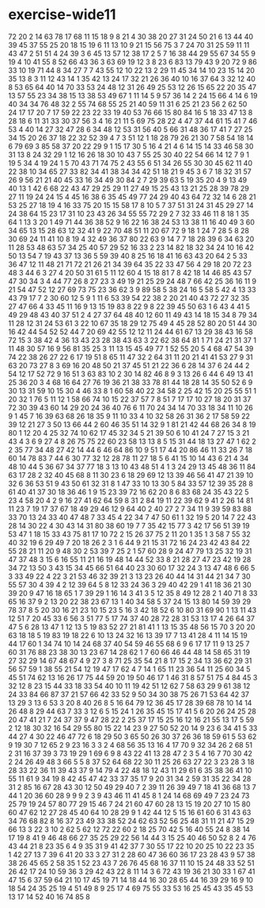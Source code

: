 # exercise-wide11
72
20
2
14
63
78
17
68
11
15
18
9
8
21
4
30
38
20
27
31
24
50
21
6
13
44
40
39
45
37
55
25
20
18
15
19
6
11
13
10
9
21
15
56
75
3
7
24
70
31
25
59
11
11
43
47
2
51
51
4
24
39
3
6
45
13
57
12
38
17
2
5
7
16
38
44
29
55
67
34
55
9
19
4
10
41
55
8
52
66
43
36
3
63
69
19
12
3
8
23
6
83
13
79
43
9
20
72
9
86
33
10
19
71
44
8
34
27
7
7
43
55
12
10
22
13
2
29
11
45
34
14
10
23
15
14
20
35
13
8
3
11
12
43
14
1
35
42
13
24
17
32
21
26
36
40
10
16
37
64
3
32
12
40
8
53
65
64
40
14
70
33
53
24
48
12
31
26
49
25
53
12
26
15
65
22
20
35
47
13
57
55
23
34
38
15
13
38
53
49
67
1
11
14
5
9
57
36
14
2
24
15
66
4
14
6
19
40
34
34
76
48
32
2
55
74
68
55
25
21
40
59
11
31
6
25
21
23
56
2
62
50
24
17
17
20
7
17
59
22
23
22
33
19
40
53
76
66
15
80
84
16
5
18
33
47
13
8
28
18
6
11
31
33
30
37
56
3
4
16
21
11
5
69
75
28
22
4
47
37
44
61
15
41
7
46
53
4
40
14
27
32
47
28
6
34
48
12
53
31
56
40
5
66
31
48
36
17
41
7
27
25
34
15
20
26
37
18
22
32
52
39
4
7
3
51
12
1
18
28
79
26
21
30
7
58
54
18
14
6
79
69
3
85
58
37
20
22
29
9
1
15
17
30
5
16
4
21
4
6
14
15
14
33
46
58
30
31
13
8
24
32
29
1
12
16
26
18
30
10
43
7
55
25
30
40
22
54
66
14
12
7
9
1
19
5
34
4
19
24
1
5
70
43
71
74
75
2
43
55
6
51
34
26
55
30
30
45
62
11
40
22
38
10
34
65
27
33
82
34
41
38
34
34
42
51
18
21
9
45
3
6
7
18
32
31
57
26
9
56
21
21
40
45
33
16
34
49
30
84
2
7
29
39
63
5
19
35
20
4
9
13
49
40
13
1
42
6
68
22
43
47
29
25
29
11
27
49
15
25
43
13
21
25
28
39
78
29
27
11
19
24
24
15
4
45
16
38
6
35
45
49
77
24
29
40
43
64
72
32
14
6
28
21
53
25
27
18
19
4
16
33
75
20
15
15
58
17
8
10
5
7
37
51
31
24
31
45
29
27
14
24
38
64
15
23
17
31
10
23
43
26
34
55
55
72
29
2
7
32
33
46
11
8
18
1
35
64
1
13
3
20
1
49
71
44
36
38
52
9
16
22
16
38
24
53
13
38
11
16
40
49
3
60
34
65
13
15
28
63
12
32
41
9
22
70
48
51
11
20
67
72
9
18
1
24
7
28
5
8
28
30
69
24
11
41
10
8
19
4
32
49
36
37
80
22
63
9
14
7
7
18
28
39
6
34
63
20
11
28
53
48
63
57
34
25
40
57
29
52
16
33
2
23
14
82
18
32
34
24
10
16
42
50
13
54
7
19
43
37
13
36
5
59
39
40
8
25
16
18
41
16
63
43
20
64
2
5
33
36
47
12
11
48
21
71
72
21
26
21
34
39
64
35
22
33
47
56
4
29
18
20
72
23
48
3
44
6
3
27
4
20
50
31
61
5
11
12
60
4
15
18
81
7
8
42
18
14
46
85
43
57
47
30
34
3
4
44
77
26
8
27
23
3
49
19
21
25
29
24
48
7
66
42
25
36
16
11
9
21
54
47
52
12
27
69
73
75
23
36
62
3
9
89
58
5
38
24
16
5
58
5
42
4
13
33
43
79
17
7
2
30
60
12
5
9
1
11
6
53
39
54
22
38
2
20
21
40
43
72
27
32
35
27
47
66
4
33
45
11
16
9
13
15
19
83
8
22
9
8
22
39
45
50
63
1
6
43
4
41
5
49
29
48
43
40
37
51
2
4
27
37
64
48
40
12
60
11
49
43
14
18
15
34
8
79
34
11
28
12
31
24
53
61
3
22
10
67
35
18
29
12
75
49
4
45
28
52
80
20
51
44
30
16
42
44
54
52
52
44
7
20
69
42
55
12
12
11
24
44
61
67
13
29
38
43
16
58
72
15
3
38
42
4
36
13
43
23
28
38
43
63
3
22
62
38
64
81
1
71
24
21
31
37
1
11
48
30
57
16
9
56
81
35
25
3
11
13
15
45
49
77
1
52
55
20
5
4
68
47
54
39
74
22
38
26
27
22
6
17
19
51
8
65
11
47
32
2
64
31
11
20
21
41
41
53
27
9
31
63
20
73
27
8
3
69
16
20
48
50
21
37
45
51
21
22
36
6
28
14
37
6
24
44
2
54
12
17
52
72
9
16
51
3
63
83
10
2
30
14
82
46
8
9
3
13
26
6
44
6
49
13
41
25
36
20
3
4
68
16
64
27
76
19
36
21
38
33
78
81
44
18
28
14
35
50
52
6
9
30
13
31
59
10
15
30
4
46
33
8
1
60
58
40
22
34
58
2
25
42
15
20
25
55
51
1
20
32
1
76
5
11
12
1
58
66
74
10
15
22
37
57
7
8
51
7
17
17
10
27
18
20
31
37
72
30
39
43
60
14
29
20
24
36
40
76
6
11
70
24
34
14
70
33
18
34
11
10
26
9
1
45
7
16
39
63
68
26
18
35
9
11
10
33
4
10
32
58
26
31
36
2
17
58
59
22
39
12
21
27
3
50
13
66
44
2
60
46
35
51
14
32
9
1
81
21
42
44
68
26
34
8
19
80
1
12
20
4
25
32
74
10
62
17
45
32
34
5
21
39
50
6
10
41
24
7
27
15
3
21
43
4
3
6
9
27
4
8
26
75
75
22
60
23
58
13
13
8
5
15
31
44
18
13
27
47
1
62
2
2
35
77
34
48
27
42
14
44
6
46
64
86
10
9
51
17
44
20
86
46
11
33
26
7
18
60
14
78
83
7
44
6
30
77
32
12
28
78
11
27
18
5
6
41
15
10
14
43
6
21
4
34
48
10
44
5
36
67
34
37
77
18
3
13
10
43
48
51
4
1
3
24
29
13
45
48
36
11
84
63
17
28
2
32
40
45
68
8
11
30
23
6
18
29
69
12
13
39
46
56
41
47
21
39
10
32
6
36
53
51
9
43
50
61
32
31
8
1
47
33
10
13
30
5
84
33
57
12
39
35
28
8
61
40
41
37
30
18
36
46
1
9
15
23
39
72
16
62
20
8
6
83
68
24
35
43
22
5
23
4
58
20
4
2
9
16
27
41
62
64
59
8
31
2
84
19
11
22
39
62
9
41
2
26
14
81
11
23
7
19
17
37
67
18
49
29
46
12
9
64
40
2
40
27
2
7
34
11
9
39
59
83
88
33
70
13
24
33
40
47
48
7
33
45
4
22
34
7
47
50
61
1
32
19
5
20
14
7
22
43
28
14
30
22
4
30
43
14
31
80
38
60
19
7
7
35
42
15
77
3
42
17
56
51
39
19
53
47
1
18
15
33
43
75
81
17
10
72
2
15
26
37
75
2
11
20
1
35
1
3
58
7
55
32
40
32
19
6
29
49
7
20
18
26
2
3
1
6
44
9
21
15
31
72
16
24
23
42
43
84
22
55
28
21
11
20
9
48
30
2
53
39
7
25
2
1
57
60
28
9
24
47
79
13
25
32
19
31
47
37
48
3
15
6
16
55
11
21
16
19
48
14
44
52
33
8
21
28
27
47
23
42
19
28
34
72
13
50
3
43
15
34
45
66
51
64
40
23
30
60
17
32
24
3
13
47
48
6
66
5
3
33
49
22
4
22
3
21
53
46
32
39
21
3
13
23
26
40
44
14
31
44
21
34
7
30
55
57
30
4
39
4
2
12
39
64
5
8
12
33
24
36
3
29
40
42
29
1
41
18
36
21
30
39
20
9
47
16
18
65
1
7
39
29
1
16
14
3
41
3
5
12
35
8
49
12
28
2
1
40
71
8
33
65
16
37
9
2
13
20
22
38
23
67
13
1
40
34
58
5
37
24
15
13
80
14
59
39
29
78
37
8
5
20
30
16
21
23
10
15
23
5
16
3
42
18
52
6
10
80
31
69
90
1
13
11
43
12
51
7
20
45
33
6
56
3
51
77
5
17
74
37
40
28
72
28
31
53
13
17
4
26
64
37
47
5
6
28
13
47
1
12
13
5
19
83
52
27
21
81
41
1
13
15
35
48
56
15
70
3
20
20
63
18
18
5
19
83
19
18
22
6
10
13
24
32
16
13
39
17
7
13
41
28
4
11
14
15
19
44
17
60
1
34
74
10
14
24
68
37
40
54
59
46
55
68
6
9
6
17
17
11
9
13
25
7
60
31
76
88
23
38
30
13
23
67
14
28
62
1
7
60
66
46
44
48
14
58
65
31
19
27
32
29
14
67
48
67
4
9
27
3
8
71
25
35
54
21
8
17
15
2
34
13
36
62
29
31
56
57
59
1
38
55
21
54
12
19
47
17
62
4
7
14
1
65
11
23
36
54
11
25
60
34
5
45
51
74
62
13
16
26
17
75
44
59
20
19
50
46
17
1
46
31
8
57
51
75
4
84
45
3
32
12
8
23
15
44
33
18
33
54
40
10
11
19
42
51
12
62
7
58
63
29
9
61
38
12
24
33
84
66
87
37
21
57
66
42
33
52
9
50
34
30
38
75
26
71
53
64
42
37
13
29
3
13
6
53
3
20
8
40
26
8
5
16
64
79
12
36
45
17
28
39
68
78
10
14
14
26
48
8
29
44
63
7
33
3
12
6
5
15
24
1
26
35
45
15
17
41
5
6
20
26
24
25
28
20
47
41
21
7
24
37
37
9
47
28
22
2
25
37
17
15
25
16
12
16
21
55
13
17
5
59
2
12
18
30
32
16
54
29
55
80
15
22
14
23
9
27
50
52
20
14
9
23
6
34
41
5
33
44
27
4
30
22
46
47
72
6
18
29
50
3
65
50
26
30
37
26
36
18
59
61
5
53
62
9
19
30
7
12
65
2
9
23
16
3
3
2
4
68
56
35
13
16
4
17
70
9
32
34
26
2
68
51
2
31
16
37
39
3
73
19
29
1
69
6
9
8
43
22
41
13
28
47
2
3
5
4
16
7
70
30
42
2
24
26
49
48
3
66
5
5
8
37
52
64
68
22
30
11
25
26
63
27
22
3
23
28
3
18
28
33
22
36
11
39
43
37
9
14
79
4
22
48
18
12
43
11
29
61
6
35
38
36
41
10
55
11
61
9
34
19
8
42
45
47
42
33
37
35
17
9
20
31
34
2
59
31
35
22
34
28
31
2
85
16
67
28
43
30
12
50
49
29
40
7
2
39
11
26
39
49
7
18
41
36
68
13
7
44
1
20
36
60
28
9
9
9
2
3
9
43
46
11
41
45
8
1
24
14
68
69
49
7
23
24
73
25
79
19
24
57
80
77
29
15
46
7
24
21
60
47
60
28
13
15
19
20
27
10
15
80
60
47
62
12
27
28
45
40
64
10
28
29
9
1
42
44
12
5
15
16
61
60
6
31
43
63
34
76
68
82
8
16
37
23
49
33
38
52
24
62
63
52
56
25
48
31
11
21
47
15
29
66
13
3
22
3
10
2
62
5
62
12
72
22
60
2
18
25
70
42
5
16
40
55
24
8
38
14
17
19
8
41
9
46
48
66
27
35
25
29
22
56
14
44
3
15
25
40
46
50
52
8
2
4
76
43
44
21
8
23
35
6
4
9
35
31
9
41
42
37
7
30
55
17
22
10
20
25
10
22
23
35
1
42
27
13
7
39
6
41
20
33
3
27
31
2
28
60
47
36
60
36
17
23
28
43
9
57
38
38
26
45
65
2
58
35
1
52
23
43
7
26
76
45
68
16
37
11
10
15
24
48
33
52
51
26
42
17
24
10
59
36
3
29
42
43
22
8
11
14
3
6
72
43
19
36
21
30
33
1
67
41
47
15
6
37
59
64
21
10
17
45
19
71
14
18
44
16
30
28
65
44
16
39
29
16
9
10
18
54
24
35
25
19
4
51
49
8
9
25
17
4
69
75
55
33
53
16
25
45
43
35
45
53
13
17
14
52
40
16
74
85
8
